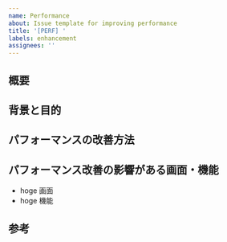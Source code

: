 ```yaml
---
name: Performance
about: Issue template for improving performance
title: '[PERF] '
labels: enhancement
assignees: ''
---
```


## 概要

## 背景と目的

## パフォーマンスの改善方法

## パフォーマンス改善の影響がある画面・機能

- hoge 画面
- hoge 機能

## 参考

